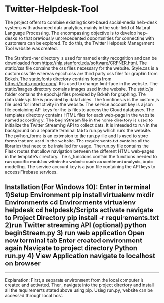 # Twitter-Helpdesk-Tool

The project offers to combine existing ticket-based social-media help-desk systems with advanced data analytics, mainly in the sub-field of Natural Language Processing. The encompassing objective is to develop help-desks so that previously unprecedented opportunities for connecting with customers can be explored. To do this, the Twitter Helpdesk Management Tool website was created.

The Stanford-ner directory is used for named entity recognition and can be downloaded from https://nlp.stanford.edu/software/CRFNER.html. 
The static/css file contains the css files necessary for the website. Style.css is a custom css file whereas epoch.css are third party css files for graphin from Bokeh. 
The static/fonts directory contains fonts from https://fonts.google.com/. It is used to change font-face in the website. The static/images directory contains images used in the website.
The static/js folder contains the epoch.js files provided by Bokeh for graphing. The dataTables.js file is provided by dataTables. The functions.js is the custom js file used for interactivity in the website.
The service account key is a json file containing API keys for the js files to access the Cloud databases.
The templates directory contains HTML files for each web-page in the website named accordingly.
The beginStream file in the home directory is used to initialize the Twitter Streaming API to collect data. It is intended to run in the background on a separate terminal tab to run.py which runs the website. 
The python_forms is an extension to the run.py file and Is used to store forms that are used in the website.
The requirements.txt contains all the libraries that need to be installed for usage.
The run.py file contains the Flask routes that allow navigation between the different HTML web-pages in the template’s directory.
The s_functions contain the functions needed to run specific modules within the website such as sentiment analysis, topic modelling.
The service account key is a json file containing the API keys to access Firebase services.

Installation (For Windows 10):
Enter in terminal
1)Setup Environment
pip install virtualenv
mkdir Environments
cd Environments
virtualenv helpdesk
cd helpdesk/Scripts
activate
navigate to Project Directory
pip install -r requirements.txt
2)run Twitter streaming API (optional)
python beginStream.py
3) run web application
Open new terminal tab
Enter created environment again
Navigate to project directory
Python run.py
4) View Application
navigate to localhost on browser
--------------------------------------
----------------------
Explanation: First, a separate
environment from the local computer is
created and activated. Then, navigate
into the project directory and install
all the requirements stated above
using pip. Using run.py, website can
be accessed through local host.
